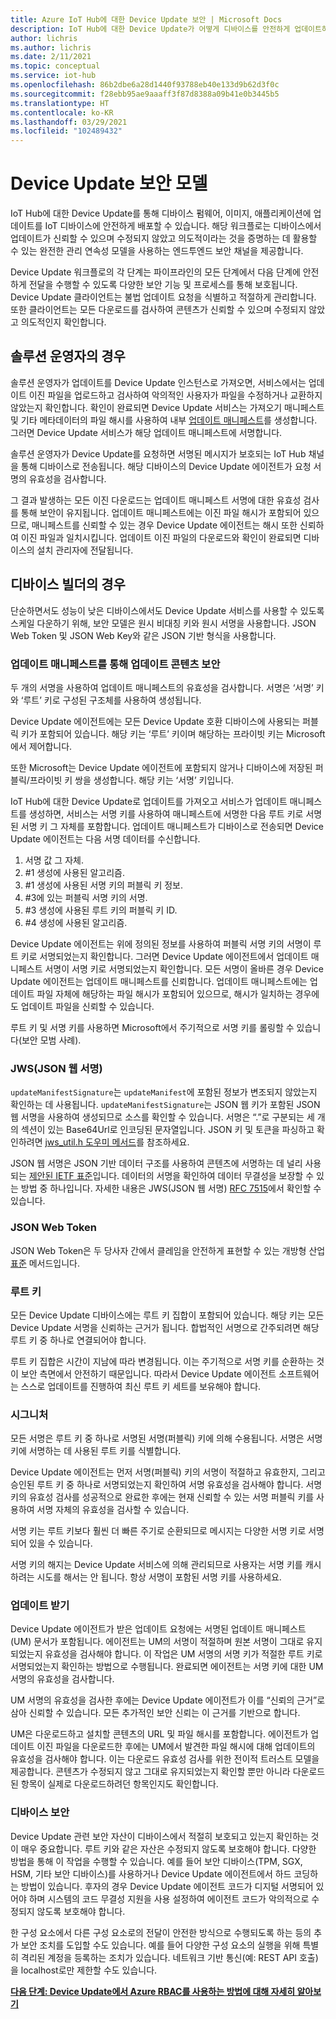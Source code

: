 ```yaml
---
title: Azure IoT Hub에 대한 Device Update 보안 | Microsoft Docs
description: IoT Hub에 대한 Device Update가 어떻게 디바이스를 안전하게 업데이트하는지 이해합니다.
author: lichris
ms.author: lichris
ms.date: 2/11/2021
ms.topic: conceptual
ms.service: iot-hub
ms.openlocfilehash: 86b2dbe6a28d1440f93788eb40e133d9b62d3f0c
ms.sourcegitcommit: f28ebb95ae9aaaff3f87d8388a09b41e0b3445b5
ms.translationtype: HT
ms.contentlocale: ko-KR
ms.lasthandoff: 03/29/2021
ms.locfileid: "102489432"
---
```

# <a name="device-update-security-model"></a>Device Update 보안 모델

IoT Hub에 대한 Device Update를 통해 디바이스 펌웨어, 이미지, 애플리케이션에 업데이트를 IoT 디바이스에 안전하게 배포할 수 있습니다. 해당 워크플로는 디바이스에서 업데이트가 신뢰할 수 있으며 수정되지 않았고 의도적이라는 것을 증명하는 데 활용할 수 있는 완전한 관리 연속성 모델을 사용하는 엔드투엔드 보안 채널을 제공합니다.

Device Update 워크플로의 각 단계는 파이프라인의 모든 단계에서 다음 단계에 안전하게 전달을 수행할 수 있도록 다양한 보안 기능 및 프로세스를 통해 보호됩니다. Device Update 클라이언트는 불법 업데이트 요청을 식별하고 적절하게 관리합니다. 또한 클라이언트는 모든 다운로드를 검사하여 콘텐츠가 신뢰할 수 있으며 수정되지 않았고 의도적인지 확인합니다.

## <a name="for-solution-operators"></a>솔루션 운영자의 경우

솔루션 운영자가 업데이트를 Device Update 인스턴스로 가져오면, 서비스에서는 업데이트 이진 파일을 업로드하고 검사하여 악의적인 사용자가 파일을 수정하거나 교환하지 않았는지 확인합니다. 확인이 완료되면 Device Update 서비스는 가져오기 매니페스트 및 기타 메타데이터의 파일 해시를 사용하여 내부 [업데이트 매니페스트](./update-manifest.md)를 생성합니다. 그러면 Device Update 서비스가 해당 업데이트 매니페스트에 서명합니다.

솔루션 운영자가 Device Update를 요청하면 서명된 메시지가 보호되는 IoT Hub 채널을 통해 디바이스로 전송됩니다. 해당 디바이스의 Device Update 에이전트가 요청 서명의 유효성을 검사합니다. 

그 결과 발생하는 모든 이진 다운로드는 업데이트 매니페스트 서명에 대한 유효성 검사를 통해 보안이 유지됩니다. 업데이트 매니페스트에는 이진 파일 해시가 포함되어 있으므로, 매니페스트를 신뢰할 수 있는 경우 Device Update 에이전트는 해시 또한 신뢰하여 이진 파일과 일치시킵니다. 업데이트 이진 파일의 다운로드와 확인이 완료되면 디바이스의 설치 관리자에 전달됩니다.

## <a name="for-device-builders"></a>디바이스 빌더의 경우

단순하면서도 성능이 낮은 디바이스에서도 Device Update 서비스를 사용할 수 있도록 스케일 다운하기 위해, 보안 모델은 원시 비대칭 키와 원시 서명을 사용합니다. JSON Web Token 및 JSON Web Key와 같은 JSON 기반 형식을 사용합니다.

### <a name="securing-update-content-via-the-update-manifest"></a>업데이트 매니페스트를 통해 업데이트 콘텐츠 보안

두 개의 서명을 사용하여 업데이트 매니페스트의 유효성을 검사합니다. 서명은 ‘서명’ 키와 ‘루트’ 키로 구성된 구조체를 사용하여 생성됩니다. 

Device Update 에이전트에는 모든 Device Update 호환 디바이스에 사용되는 퍼블릭 키가 포함되어 있습니다. 해당 키는 ‘루트’ 키이며 해당하는 프라이빗 키는 Microsoft에서 제어합니다.

또한 Microsoft는 Device Update 에이전트에 포함되지 않거나 디바이스에 저장된 퍼블릭/프라이빗 키 쌍을 생성합니다. 해당 키는 ‘서명’ 키입니다.

IoT Hub에 대한 Device Update로 업데이트를 가져오고 서비스가 업데이트 매니페스트를 생성하면, 서비스는 서명 키를 사용하여 매니페스트에 서명한 다음 루트 키로 서명된 서명 키 그 자체를 포함합니다. 업데이트 매니페스트가 디바이스로 전송되면 Device Update 에이전트는 다음 서명 데이터를 수신합니다.

1. 서명 값 그 자체.
2. #1 생성에 사용된 알고리즘.
3. #1 생성에 사용된 서명 키의 퍼블릭 키 정보.
4. #3에 있는 퍼블릭 서명 키의 서명.
5. #3 생성에 사용된 루트 키의 퍼블릭 키 ID.
6. #4 생성에 사용된 알고리즘.

Device Update 에이전트는 위에 정의된 정보를 사용하여 퍼블릭 서명 키의 서명이 루트 키로 서명되었는지 확인합니다. 그러면 Device Update 에이전트에서 업데이트 매니페스트 서명이 서명 키로 서명되었는지 확인합니다. 모든 서명이 올바른 경우 Device Update 에이전트는 업데이트 매니페스트를 신뢰합니다. 업데이트 매니페스트에는 업데이트 파일 자체에 해당하는 파일 해시가 포함되어 있으므로, 해시가 일치하는 경우에도 업데이트 파일을 신뢰할 수 있습니다.

루트 키 및 서명 키를 사용하면 Microsoft에서 주기적으로 서명 키를 롤링할 수 있습니다(보안 모범 사례).

### <a name="json-web-signature-jws"></a>JWS(JSON 웹 서명)

`updateManifestSignature`는 `updateManifest`에 포함된 정보가 변조되지 않았는지 확인하는 데 사용됩니다. `updateManifestSignature`는 JSON 웹 키가 포함된 JSON 웹 서명을 사용하여 생성되므로 소스를 확인할 수 있습니다. 서명은 “.”로 구분되는 세 개의 섹션이 있는 Base64Url로 인코딩된 문자열입니다.  JSON 키 및 토큰을 파싱하고 확인하려면 [jws_util.h 도우미 메서드](https://github.com/Azure/iot-hub-device-update/tree/main/src/utils/jws_utils)를 참조하세요.

JSON 웹 서명은 JSON 기반 데이터 구조를 사용하여 콘텐츠에 서명하는 데 널리 사용되는 [제안된 IETF 표준](https://tools.ietf.org/html/rfc7515)입니다. 데이터의 서명을 확인하여 데이터 무결성을 보장할 수 있는 방법 중 하나입니다. 자세한 내용은 JWS(JSON 웹 서명) [RFC 7515](https://www.rfc-editor.org/info/rfc7515)에서 확인할 수 있습니다.

### <a name="json-web-token"></a>JSON Web Token

JSON Web Token은 두 당사자 간에서 클레임을 안전하게 표현할 수 있는 개방형 산업 [표준](https://tools.ietf.org/html/rfc7519) 메서드입니다.

### <a name="root-keys"></a>루트 키

모든 Device Update 디바이스에는 루트 키 집합이 포함되어 있습니다. 해당 키는 모든 Device Update 서명을 신뢰하는 근거가 됩니다. 합법적인 서명으로 간주되려면 해당 루트 키 중 하나로 연결되어야 합니다.

루트 키 집합은 시간이 지남에 따라 변경됩니다. 이는 주기적으로 서명 키를 순환하는 것이 보안 측면에서 안전하기 때문입니다. 따라서 Device Update 에이전트 소프트웨어는 스스로 업데이트를 진행하여 최신 루트 키 세트를 보유해야 합니다. 

### <a name="signatures"></a>시그니처

모든 서명은 루트 키 중 하나로 서명된 서명(퍼블릭) 키에 의해 수용됩니다. 서명은 서명 키에 서명하는 데 사용된 루트 키를 식별합니다. 

Device Update 에이전트는 먼저 서명(퍼블릭) 키의 서명이 적절하고 유효한지, 그리고 승인된 루트 키 중 하나로 서명되었는지 확인하여 서명 유효성을 검사해야 합니다. 서명 키의 유효성 검사를 성공적으로 완료한 후에는 현재 신뢰할 수 있는 서명 퍼블릭 키를 사용하여 서명 자체의 유효성을 검사할 수 있습니다.

서명 키는 루트 키보다 훨씬 더 빠른 주기로 순환되므로 메시지는 다양한 서명 키로 서명되어 있을 수 있습니다. 

서명 키의 해지는 Device Update 서비스에 의해 관리되므로 사용자는 서명 키를 캐시하려는 시도를 해서는 안 됩니다. 항상 서명이 포함된 서명 키를 사용하세요.

### <a name="receiving-updates"></a>업데이트 받기

Device Update 에이전트가 받은 업데이트 요청에는 서명된 업데이트 매니페스트(UM) 문서가 포함됩니다. 에이전트는 UM의 서명이 적절하며 원본 서명이 그대로 유지되었는지 유효성을 검사해야 합니다. 이 작업은 UM 서명의 서명 키가 적절한 루트 키로 서명되었는지 확인하는 방법으로 수행됩니다. 완료되면 에이전트는 서명 키에 대한 UM 서명의 유효성을 검사합니다.

UM 서명의 유효성을 검사한 후에는 Device Update 에이전트가 이를 “신뢰의 근거”로 삼아 신뢰할 수 있습니다. 모든 추가적인 보안 신뢰는 이 근거를 기반으로 합니다. 

UM은 다운로드하고 설치할 콘텐츠의 URL 및 파일 해시를 포함합니다. 에이전트가 업데이트 이진 파일을 다운로드한 후에는 UM에서 발견한 파일 해시에 대해 업데이트의 유효성을 검사해야 합니다. 이는 다운로드 유효성 검사를 위한 전이적 트러스트 모델을 제공합니다. 콘텐츠가 수정되지 않고 그대로 유지되었는지 확인할 뿐만 아니라 다운로드된 항목이 실제로 다운로드하려던 항목인지도 확인합니다. 

### <a name="securing-the-device"></a>디바이스 보안

Device Update 관련 보안 자산이 디바이스에서 적절히 보호되고 있는지 확인하는 것이 매우 중요합니다. 루트 키와 같은 자산은 수정되지 않도록 보호해야 합니다. 다양한 방법을 통해 이 작업을 수행할 수 있습니다. 예를 들어 보안 디바이스(TPM, SGX, HSM, 기타 보안 디바이스)를 사용하거나 Device Update 에이전트에서 하드 코딩하는 방법이 있습니다. 후자의 경우 Device Update 에이전트 코드가 디지털 서명되어 있어야 하며 시스템의 코드 무결성 지원을 사용 설정하여 에이전트 코드가 악의적으로 수정되지 않도록 보호해야 합니다.

한 구성 요소에서 다른 구성 요소로의 전달이 안전한 방식으로 수행되도록 하는 등의 추가 보안 조치를 도입할 수도 있습니다. 예를 들어 다양한 구성 요소의 실행을 위해 특별히 격리된 계정을 등록하는 조치가 있습니다. 네트워크 기반 통신(예: REST API 호출)을 localhost로만 제한할 수도 있습니다.

**[다음 단계: Device Update에서 Azure RBAC를 사용하는 방법에 대해 자세히 알아보기](.\device-update-control-access.md)**